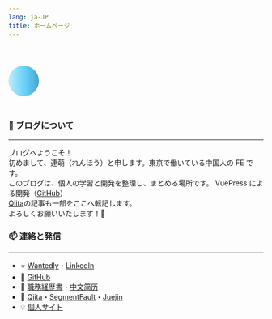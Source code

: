 ```yaml
---
lang: ja-JP
title: ホームページ
---
```


<img src="/logo.png" width=60 height=60 style="margin-top:40px;margin-bottom:20px;" />

### 📒 ブログについて

---

ブログへようこそ！  
初めまして、連萌（れんほう）と申します。東京で働いている中国人の FE です。  
このブログは、個人の学習と開発を整理し、まとめる場所です。 VuePress による開発（[GitHub](https://github.com/kensoz/blog)）  
[Qiita](https://qiita.com/kensoz)の記事も一部をここへ転記します。  
よろしくお願いいたします！🍅

### 📫 連絡と発信

---

- ⭐ [Wantedly](https://www.wantedly.com/id/kensoz)・[LinkedIn](https://jp.linkedin.com/in/kensoz)
- 🌱 [GitHub](https://github.com/kensoz)
- 💼 [職務経歴書](https://github.com/kensoz/resume)・[中文简历](https://github.com/kensoz/resume/tree/master/zh-CN)
- 📡 [Qiita](https://qiita.com/kensoz)・[SegmentFault](https://segmentfault.com/u/kensoz/articles)・[Juejin](https://juejin.cn/user/1029616691882653)
- 💡 [個人サイト](http://renhou.starfree.jp/)
